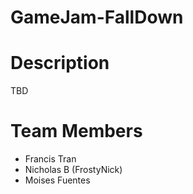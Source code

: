 # GameJam-FallDown

# Description

TBD

# Team Members

- Francis Tran
- Nicholas B (FrostyNick)
- Moises Fuentes
